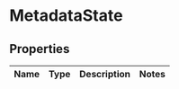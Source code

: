 # MetadataState

## Properties
| Name | Type | Description | Notes |
| ------------ | ------------- | ------------- | ------------- |


